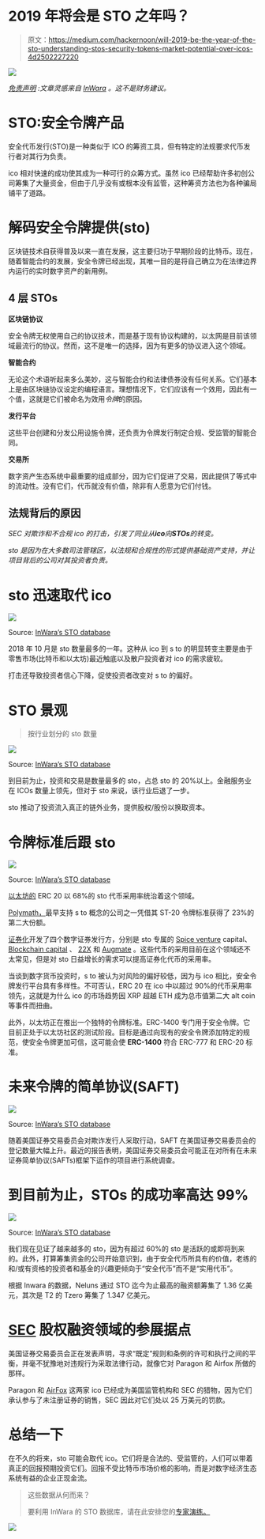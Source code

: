 # 2019 年将会是 STO 之年吗？

> 原文：<https://medium.com/hackernoon/will-2019-be-the-year-of-the-sto-understanding-stos-security-tokens-market-potential-over-icos-4d2502227220>

[![](img/669f0f6f151602cce73449c659d4b6e3.png)](http://www.inwara.com/?utm_source=stohackernoon&utm_medium=stohackernoon&utm_campaign=stohackernoon)

[*免责声明*](https://www.inwara.com/disclaimer) *:文章灵感来自* [*InWara*](http://www.inwara.com/?utm_source=stohackernoon&utm_medium=stohackernoon&utm_campaign=stohackernoon) *。这不是财务建议。*

# STO:安全令牌产品

安全代币发行(STO)是一种类似于 ICO 的筹资工具，但有特定的法规要求代币发行者对其行为负责。

ico 相对快速的成功使其成为一种可行的众筹方式。虽然 ico 已经帮助许多初创公司筹集了大量资金，但由于几乎没有或根本没有监管，这种筹资方法也为各种骗局铺平了道路。

# 解码安全令牌提供(sto)

区块链技术自获得普及以来一直在发展，这主要归功于早期阶段的比特币。现在，随着智能合约的发展，安全令牌已经出现，其唯一目的是将自己确立为在法律边界内运行的实时数字资产的新用例。

## 4 层 STOs

**区块链协议**

安全令牌无权使用自己的协议技术，而是基于现有协议构建的，以太网是目前该领域最流行的协议。然而，这不是唯一的选择，因为有更多的协议进入这个领域。

**智能合约**

无论这个术语听起来多么美妙，这与智能合约和法律债券没有任何关系。它们基本上是由区块链协议设定的编程语言。理想情况下，它们应该有一个效用，因此有一个值，这就是它们被命名为效用*令牌*的原因。

**发行平台**

这些平台创建和分发公用设施令牌，还负责为令牌发行制定合规、受监管的智能合同。

**交易所**

数字资产生态系统中最重要的组成部分，因为它们促进了交易，因此提供了等式中的流动性。没有它们，代币就没有价值，除非有人愿意为它们付钱。

## 法规背后的原因

*SEC 对欺诈和不合规 ico 的打击，引发了同业从****ico****向****STOs****的转变。*

*sto 是因为在大多数司法管辖区，以法规和合规性的形式提供基础资产支持，并让项目背后的公司对其投资者负责。*

# sto 迅速取代 ico

![](img/8d16819e5dad99967d53726cf9ea1e65.png)

Source: [InWara’s STO database](http://www.inwara.com/?utm_source=stohackernoon&utm_medium=stohackernoon&utm_campaign=stohackernoon)

2018 年 10 月是 sto 数量最多的一年。这种从 ico 到 s to 的明显转变主要是由于零售市场(比特币和以太坊)最近触底以及散户投资者对 ico 的需求疲软。

打击还导致投资者信心下降，促使投资者改变对 s to 的偏好。

# STO 景观

> 按行业划分的 sto 数量

![](img/4f03cc65ffef7ea6ac24ae097955e157.png)

Source: [InWara’s STO database](http://www.inwara.com/?utm_source=stohackernoon&utm_medium=stohackernoon&utm_campaign=stohackernoon)

到目前为止，投资和交易是数量最多的 sto，占总 sto 的 20%以上。金融服务业在 ICOs 数量上领先，但对于 sto 来说，该行业后退了一步。

sto 推动了投资流入真正的链外业务，提供股权/股份以换取资本。

# 令牌标准后跟 sto

![](img/8a7fc6b560422e1fa48ea291e2a1de20.png)

Source: [InWara’s STO database](http://www.inwara.com/?utm_source=stohackernoon&utm_medium=stohackernoon&utm_campaign=stohackernoon)

[以太坊的](https://www.ethereum.org/) ERC 20 以 68%的 sto 代币采用率统治着这个领域。

[Polymath，](https://polymath.network/)最早支持 s to 概念的公司之一凭借其 ST-20 令牌标准获得了 23%的第二大份额。

[证券化](https://www.securitize.io/)开发了四个数字证券发行方，分别是 sto 专属的 [Spice venture](https://spicevc.com/) capital、 [Blockchain capital](https://blockchain.capital/) 、 [22X](https://22xfund.com/) 和 [Augmate](https://www.augmate.io/) 。这些代币的采用目前在这个领域还不太常见，但是对 sto 日益增长的需求可以提高证券化代币的采用率。

当谈到数字货币投资时，s to 被认为对风险的偏好较低，因为与 ico 相比，安全令牌发行平台具有多样性。不可否认，ERC 20 在 ico 中以超过 90%的代币采用率领先，这就是为什么 ico 的市场趋势因 XRP 超越 ETH 成为总市值第二大 alt coin 等事件而扭曲。

此外，以太坊正在推出一个独特的令牌标准。ERC-1400 专门用于安全令牌。它目前正处于以太坊社区的测试阶段。目标是通过向现有的安全令牌添加特定的规范，使安全令牌更加可信，这可能会使 **ERC-1400** 符合 ERC-777 和 ERC-20 标准。

# 未来令牌的简单协议(SAFT)

![](img/a25d3662c5eec09940d1710a647dd3ba.png)

Source: [InWara’s STO database](http://www.inwara.com/?utm_source=stohackernoon&utm_medium=stohackernoon&utm_campaign=stohackernoon)

随着美国证券交易委员会对欺诈发行人采取行动，SAFT 在美国证券交易委员会的登记数量大幅上升。最近的报告表明，美国证券交易委员会可能正在对所有在未来证券简单协议(SAFTs)框架下运作的项目进行系统调查。

# 到目前为止，STOs 的成功率高达 99%

![](img/3c66815837eeda5e10c950e3196591f2.png)

Source: [InWara’s STO database](http://www.inwara.com/?utm_source=stohackernoon&utm_medium=stohackernoon&utm_campaign=stohackernoon)

我们现在见证了越来越多的 sto，因为有超过 60%的 sto 是活跃的或即将到来的。此外，打算筹集资金的公司开始意识到，由于安全代币所具有的价值，老练的和/或有资格的投资者和基金的兴趣更倾向于“安全代币”而不是“实用代币”。

根据 Inwara 的数据，Neluns 通过 STO 迄今为止最高的融资额筹集了 1.36 亿美元，其次是 T2 的 Tzero 筹集了 1.347 亿美元。

# [SEC](https://www.sec.gov/) 股权融资领域的参展据点

美国证券交易委员会正在发表声明，寻求“既定”规则和条例的许可和执行之间的平衡，并毫不犹豫地对违规行为采取法律行动，就像它对 Paragon 和 Airfox 所做的那样。

Paragon 和 [AirFox](https://airfox.com/) 这两家 ico 已经成为美国监管机构和 SEC 的猎物，因为它们承认参与了未注册证券的销售，SEC 因此对它们处以 25 万美元的罚款。

# 总结一下

在不久的将来，sto 可能会取代 ico。它们将是合法的、受监管的，人们可以带着真正的回报预期投资它们。回报不受比特币市场价格的影响，而是对数字经济生态系统有益的企业正现金流。

> 这些数据从何而来？
> 
> 要利用 InWara 的 STO 数据库，请在此安排您的[专家演练。](https://calendly.com/amathur)

[![](img/301e8cd6ea04221592dfb7d4250d7cbe.png)](http://www.inwara.com/?utm_source=stohackernoon&utm_medium=stohackernoon&utm_campaign=stohackernoon)